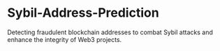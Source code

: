 # Sybil-Address-Prediction
Detecting fraudulent blockchain addresses to combat Sybil attacks and enhance the integrity of Web3 projects.
